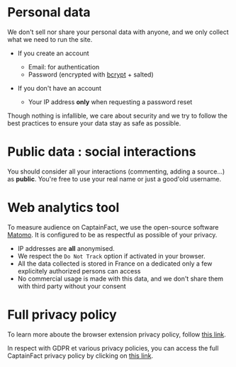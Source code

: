 # Personal data

We don't sell nor share your personal data with anyone, and we only collect what we need to run the site.

- If you create an account

  - Email: for authentication
  - Password (encrypted with [bcrypt](https://fr.wikipedia.org/wiki/Bcrypt) + salted)

- If you don't have an account
  - Your IP address **only** when requesting a password reset

Though nothing is infallible, we care about security and we try to follow the best practices to
ensure your data stay as safe as possible.

# Public data : social interactions

You should consider all your interactions (commenting, adding a source...) as **public**.
You're free to use your real name or just a good'old username.

# Web analytics tool

To measure audience on CaptainFact, we use the open-source software
[Matomo](<https://en.wikipedia.org/wiki/Matomo_(software)>). It is configured
to be as respectful as possible of your privacy.

- IP addresses are **all** anonymised.
- We respect the `Do Not Track` option if activated in your browser.
- All the data collected is stored in France on a dedicated only a few
  explicitely authorized persons can access
- No commercial usage is made with this data, and we don't share them with third
  party without your consent

# Full privacy policy

To learn more aboute the browser extension privacy policy, follow
[this link](/help/extension).

In respect with GDPR et various privacy policies, you can access the full
CaptainFact privacy policy by clicking on [this link](/assets/documents/Privacy_EN.pdf).
